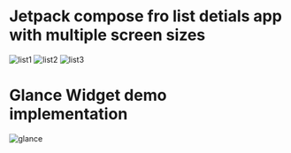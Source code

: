 # Jetpack compose fro list detials app with multiple screen sizes

![list1](https://github.com/HusseinKamal/ListDetailPaneCompose/assets/29864161/4d1c1b08-f3f3-4cf6-8f29-a5e872baf9d5)
![list2](https://github.com/HusseinKamal/ListDetailPaneCompose/assets/29864161/f7ebb184-33ad-44e7-a0cf-40759ccaa3c7)
![list3](https://github.com/HusseinKamal/ListDetailPaneCompose/assets/29864161/facf4acc-9ff9-4e49-bbe5-621c195eaaaa)


# Glance Widget demo implementation

![glance](https://github.com/HusseinKamal/ListDetailPaneCompose/assets/29864161/117a2fe7-3aef-471a-9ebe-cdfc097d067d)

